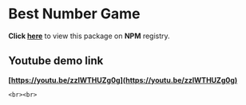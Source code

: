 # Best Number Game 






**Click [here](https://www.npmjs.com/package/numbers-game)** to view this package on **NPM** registry. 

## Youtube demo link

**[https://youtu.be/zzlWTHUZg0g](https://youtu.be/zzlWTHUZg0g)**



```
<br><br>
